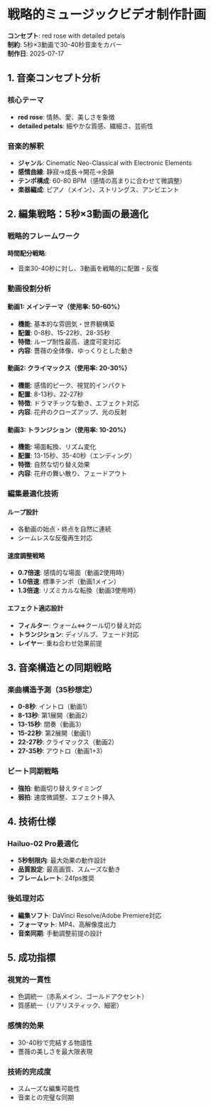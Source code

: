 # 戦略的ミュージックビデオ制作計画
**コンセプト**: red rose with detailed petals  
**制約**: 5秒×3動画で30-40秒音楽をカバー  
**制作日**: 2025-07-17

## 1. 音楽コンセプト分析

### 核心テーマ
- **red rose**: 情熱、愛、美しさを象徴
- **detailed petals**: 細やかな質感、繊細さ、芸術性

### 音楽的解釈
- **ジャンル**: Cinematic Neo-Classical with Electronic Elements
- **感情曲線**: 静寂→成長→開花→余韻
- **テンポ構成**: 60-80 BPM（感情の高まりに合わせて微調整）
- **楽器編成**: ピアノ（メイン）、ストリングス、アンビエント

## 2. 編集戦略：5秒×3動画の最適化

### 戦略的フレームワーク
**時間配分戦略**:
- 音楽30-40秒に対し、3動画を戦略的に配置・反復

### 動画役割分析

#### 動画1: メインテーマ（使用率: 50-60%）
- **機能**: 基本的な雰囲気・世界観構築
- **配置**: 0-8秒、15-22秒、28-35秒
- **特徴**: ループ耐性最高、速度可変対応
- **内容**: 薔薇の全体像、ゆっくりとした動き

#### 動画2: クライマックス（使用率: 20-30%）
- **機能**: 感情的ピーク、視覚的インパクト
- **配置**: 8-13秒、22-27秒
- **特徴**: ドラマチックな動き、エフェクト対応
- **内容**: 花弁のクローズアップ、光の反射

#### 動画3: トランジション（使用率: 10-20%）
- **機能**: 場面転換、リズム変化
- **配置**: 13-15秒、35-40秒（エンディング）
- **特徴**: 自然な切り替え効果
- **内容**: 花弁の舞い散り、フェードアウト

### 編集最適化技術

#### ループ設計
- 各動画の始点・終点を自然に連続
- シームレスな反復再生対応

#### 速度調整戦略
- **0.7倍速**: 感情的な場面（動画2使用時）
- **1.0倍速**: 標準テンポ（動画1メイン）
- **1.3倍速**: リズミカルな転換（動画3使用時）

#### エフェクト適応設計
- **フィルター**: ウォーム⇔クール切り替え対応
- **トランジション**: ディゾルブ、フェード対応
- **レイヤー**: 重ね合わせ効果前提

## 3. 音楽構造との同期戦略

### 楽曲構造予測（35秒想定）
- **0-8秒**: イントロ（動画1）
- **8-13秒**: 第1展開（動画2）
- **13-15秒**: 間奏（動画3）
- **15-22秒**: 第2展開（動画1）
- **22-27秒**: クライマックス（動画2）
- **27-35秒**: アウトロ（動画1+3）

### ビート同期戦略
- **強拍**: 動画切り替えタイミング
- **弱拍**: 速度微調整、エフェクト挿入

## 4. 技術仕様

### Hailuo-02 Pro最適化
- **5秒制限内**: 最大効果の動作設計
- **品質設定**: 最高画質、スムーズな動き
- **フレームレート**: 24fps推奨

### 後処理対応
- **編集ソフト**: DaVinci Resolve/Adobe Premiere対応
- **フォーマット**: MP4、高解像度出力
- **音楽同期**: 手動調整前提の設計

## 5. 成功指標

### 視覚的一貫性
- 色調統一（赤系メイン、ゴールドアクセント）
- 質感統一（リアリスティック、細密）

### 感情的効果
- 30-40秒で完結する物語性
- 薔薇の美しさを最大限表現

### 技術的完成度
- スムーズな編集可能性
- 音楽との完璧な同期